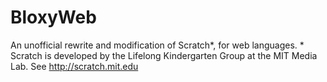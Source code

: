 # BloxyWeb
An unofficial rewrite and modification of Scratch\*, for web languages.
\* Scratch is developed by the Lifelong Kindergarten Group at the MIT Media Lab. See http://scratch.mit.edu

